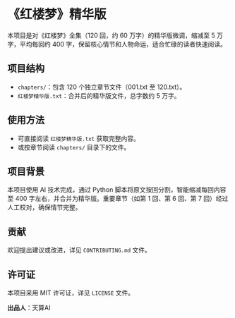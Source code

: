 # 《红楼梦》精华版

本项目是对《红楼梦》全集（120 回，约 60 万字）的精华版微调，缩减至 5 万字，平均每回约 400 字，保留核心情节和人物命运，适合忙碌的读者快速阅读。

## 项目结构
- `chapters/`：包含 120 个独立章节文件（001.txt 至 120.txt）。
- `红楼梦精华版.txt`：合并后的精华版文件，总字数约 5 万字。

## 使用方法
- 可直接阅读 `红楼梦精华版.txt` 获取完整内容。
- 或按章节阅读 `chapters/` 目录下的文件。

## 项目背景
本项目使用 AI 技术完成，通过 Python 脚本将原文按回分割，智能缩减每回内容至 400 字左右，并合并为精华版。重要章节（如第 1 回、第 6 回、第 7 回）经过人工校对，确保情节完整。

## 贡献
欢迎提出建议或改进，详见 `CONTRIBUTING.md` 文件。

## 许可证
本项目采用 MIT 许可证，详见 `LICENSE` 文件。

**出品人**：天算AI
